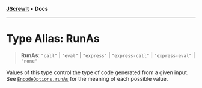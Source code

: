 [**JScrewIt**](../README.md) • **Docs**

***

# Type Alias: RunAs

> **RunAs**: `"call"` \| `"eval"` \| `"express"` \| `"express-call"` \| `"express-eval"` \| `"none"`

Values of this type control the type of code generated from a given input.
See [`EncodeOptions.runAs`](../interfaces/EncodeOptions.md#runas) for the meaning of each possible value.
